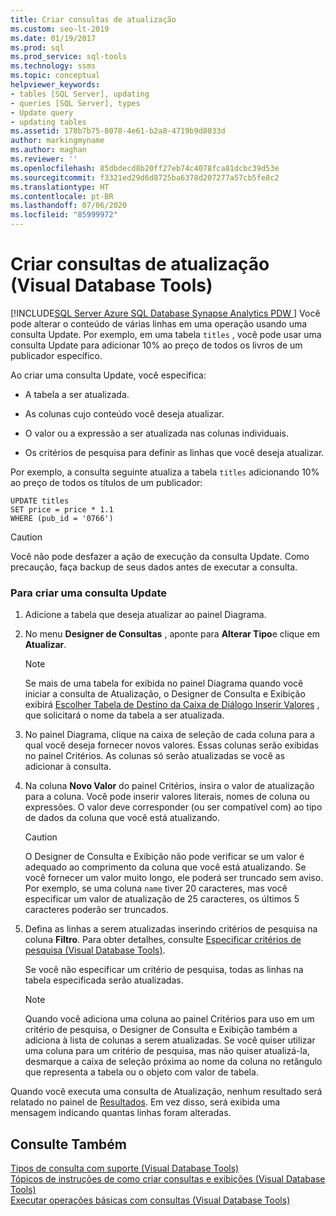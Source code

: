 ```yaml
---
title: Criar consultas de atualização
ms.custom: seo-lt-2019
ms.date: 01/19/2017
ms.prod: sql
ms.prod_service: sql-tools
ms.technology: ssms
ms.topic: conceptual
helpviewer_keywords:
- tables [SQL Server], updating
- queries [SQL Server], types
- Update query
- updating tables
ms.assetid: 178b7b75-8078-4e61-b2a8-4719b9d8033d
author: markingmyname
ms.author: maghan
ms.reviewer: ''
ms.openlocfilehash: 85dbdecd8b20ff27eb74c4078fca81dcbc39d53e
ms.sourcegitcommit: f3321ed29d6d8725ba6378d207277a57cb5fe8c2
ms.translationtype: HT
ms.contentlocale: pt-BR
ms.lasthandoff: 07/06/2020
ms.locfileid: "85999972"
---
```

# <a name="create-update-queries-visual-database-tools"></a>Criar consultas de atualização (Visual Database Tools)
[!INCLUDE[SQL Server Azure SQL Database Synapse Analytics PDW ](../../includes/applies-to-version/sql-asdb-asdbmi-asa-pdw.md)]
Você pode alterar o conteúdo de várias linhas em uma operação usando uma consulta Update. Por exemplo, em uma tabela `titles` , você pode usar uma consulta Update para adicionar 10% ao preço de todos os livros de um publicador específico.  
  
Ao criar uma consulta Update, você especifica:  
  
-   A tabela a ser atualizada.  
  
-   As colunas cujo conteúdo você deseja atualizar.  
  
-   O valor ou a expressão a ser atualizada nas colunas individuais.  
  
-   Os critérios de pesquisa para definir as linhas que você deseja atualizar.  
  
Por exemplo, a consulta seguinte atualiza a tabela `titles` adicionando 10% ao preço de todos os títulos de um publicador:  
  
```  
UPDATE titles  
SET price = price * 1.1  
WHERE (pub_id = '0766')  
```  
  
> [!CAUTION]  
> Você não pode desfazer a ação de execução da consulta Update. Como precaução, faça backup de seus dados antes de executar a consulta.  
  
### <a name="to-create-an-update-query"></a>Para criar uma consulta Update  
  
1.  Adicione a tabela que deseja atualizar ao painel Diagrama.  
  
2.  No menu **Designer de Consultas** , aponte para **Alterar Tipo**e clique em **Atualizar**.  
  
    > [!NOTE]  
    > Se mais de uma tabela for exibida no painel Diagrama quando você iniciar a consulta de Atualização, o Designer de Consulta e Exibição exibirá [Escolher Tabela de Destino da Caixa de Diálogo Inserir Valores](../../ssms/visual-db-tools/choose-target-table-for-insert-values-dialog-box-visual-database-tools.md) , que solicitará o nome da tabela a ser atualizada.  
  
3.  No painel Diagrama, clique na caixa de seleção de cada coluna para a qual você deseja fornecer novos valores. Essas colunas serão exibidas no painel Critérios. As colunas só serão atualizadas se você as adicionar à consulta.  
  
4.  Na coluna **Novo Valor** do painel Critérios, insira o valor de atualização para a coluna. Você pode inserir valores literais, nomes de coluna ou expressões. O valor deve corresponder (ou ser compatível com) ao tipo de dados da coluna que você está atualizando.  
  
    > [!CAUTION]  
    > O Designer de Consulta e Exibição não pode verificar se um valor é adequado ao comprimento da coluna que você está atualizando. Se você fornecer um valor muito longo, ele poderá ser truncado sem aviso. Por exemplo, se uma coluna `name` tiver 20 caracteres, mas você especificar um valor de atualização de 25 caracteres, os últimos 5 caracteres poderão ser truncados.  
  
5.  Defina as linhas a serem atualizadas inserindo critérios de pesquisa na coluna **Filtro**. Para obter detalhes, consulte [Especificar critérios de pesquisa &#40;Visual Database Tools&#41;](../../ssms/visual-db-tools/specify-search-criteria-visual-database-tools.md).  
  
    Se você não especificar um critério de pesquisa, todas as linhas na tabela especificada serão atualizadas.  
  
    > [!NOTE]  
    > Quando você adiciona uma coluna ao painel Critérios para uso em um critério de pesquisa, o Designer de Consulta e Exibição também a adiciona à lista de colunas a serem atualizadas. Se você quiser utilizar uma coluna para um critério de pesquisa, mas não quiser atualizá-la, desmarque a caixa de seleção próxima ao nome da coluna no retângulo que representa a tabela ou o objeto com valor de tabela.  
  
Quando você executa uma consulta de Atualização, nenhum resultado será relatado no painel de [Resultados](../../ssms/visual-db-tools/results-pane-visual-database-tools.md). Em vez disso, será exibida uma mensagem indicando quantas linhas foram alteradas.  
  
## <a name="see-also"></a>Consulte Também  
[Tipos de consulta com suporte &#40;Visual Database Tools&#41;](../../ssms/visual-db-tools/supported-query-types-visual-database-tools.md)  
[Tópicos de instruções de como criar consultas e exibições &#40;Visual Database Tools&#41;](../../ssms/visual-db-tools/design-queries-and-views-how-to-topics-visual-database-tools.md)  
[Executar operações básicas com consultas &#40;Visual Database Tools&#41;](../../ssms/visual-db-tools/perform-basic-operations-with-queries-visual-database-tools.md)  
  
